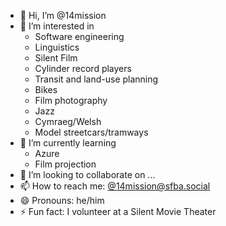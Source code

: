 - 👋 Hi, I’m @14mission
- 👀 I’m interested in
  - Software engineering
  - Linguistics
  - Silent Film
  - Cylinder record players
  - Transit and land-use planning
  - Bikes
  - Film photography
  - Jazz
  - Cymraeg/Welsh
  - Model streetcars/tramways
- 🌱 I’m currently learning
  - Azure
  - Film projection
- 💞️ I’m looking to collaborate on ...
- 📫 How to reach me: [@14mission@sfba.social](https://sfba.social/@14mission)
- 😄 Pronouns: he/him
- ⚡ Fun fact: I volunteer at a Silent Movie Theater

<!---
14mission/14mission is a ✨ special ✨ repository because its `README.md` (this file) appears on your GitHub profile.
You can click the Preview link to take a look at your changes.
--->
